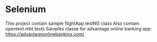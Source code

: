 # Selenium
This project contain sample flightApp testNG class
Also contain opentext.mbt.tests Samples classe for advantage online banking app: https://advantageonlinebanking.com/

